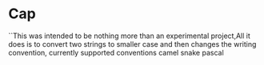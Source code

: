 # Cap

``This was intended to be nothing more than an experimental project,All it does is to convert two strings to smaller case and then changes the writing convention, currently supported conventions  camel
                       snake
                       pascal
```
